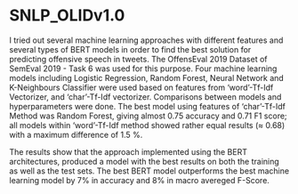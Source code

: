# SNLP_OLIDv1.0
I tried out several machine learning approaches with different features and several types of BERT models in order to find the best solution for predicting offensive speech in tweets. The OffensEval 2019 Dataset of SemEval 2019 - Task 6 was used for this purpose. 
 Four machine learning models including Logistic Regression, Random Forest, Neural Network and K-Neighbours Classifier were used based on features from ‘word’-Tf-Idf Vectorizer, and ‘char’-Tf-Idf vectorizer. Comparisons between models and hyperparameters were done. The best model using features of ‘char’-Tf-Idf Method was Random Forest, giving almost 0.75 accuracy and 0.71 F1 score; all models within ‘word’-Tf-Idf method showed rather equal results (≈ 0.68) with a maximum difference of 1.5 %.
 
The results show that the approach implemented using the BERT architectures, produced a model with the best results on both the training as well as the test sets. The best BERT model outperforms the best machine learning model by 7% in accuracy and 8% in macro avereged F-Score.
